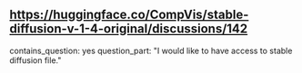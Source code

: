 ## https://huggingface.co/CompVis/stable-diffusion-v-1-4-original/discussions/142

contains_question: yes
question_part: "I would like to have access to stable diffusion file."